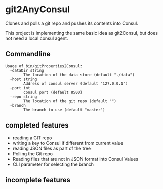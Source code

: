 # git2AnyConsul
Clones and polls a git repo and pushes its contents into Consul.

This project is implementing the same basic idea as git2Consul, but does not need a local consul agent.

## Commandline
    Usage of bin/gitProperties2Consul:
      -dataDir string
            The location of the data store (default "./data")
      -host string
            Address of consul server (default "127.0.0.1")
      -port int
            consul port (default 8500)
      -repo string
            The location of the git repo (default "")
      -branch
            The branch to use (default "master")


## completed features
* reading a GIT repo
* writing a key to Consul if different from current value
* reading JSON files as part of the tree
* Polling the Git repo
* Reading files that are not in JSON format into Consul Values
* CLI parameter for selecting the branch

## incomplete features
